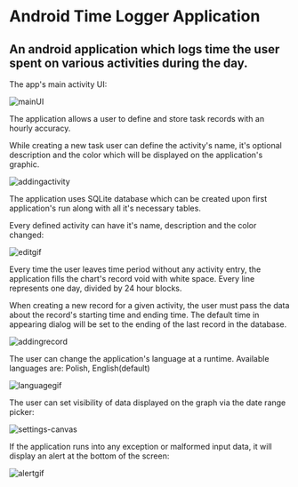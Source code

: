 # Android Time Logger Application

An android application which logs time the user spent on various activities during the day.
---

The app's main activity UI:

![mainUI](http://i.imgur.com/oKP5AXb.png)

The application allows a user to define and store task records with an hourly accuracy. 

While creating a new task user can define the activity's name, it's optional description and the color which will be displayed on the application's graphic.

![addingactivity](https://media.giphy.com/media/l0ExkrsNwOx5BLCZG/source.gif)

The application uses SQLite database which can be created upon first application's run along with all it's necessary tables.
 
Every defined activity can have it's name, description and the color changed:
 
 ![editgif](https://media.giphy.com/media/26xBNXhCpwArbi8JW/source.gif) 
 
 
 Every time the user leaves time period without any activity entry, the application fills the chart's record void with
  white space.
  Every line represents one day, divided by 24 hour blocks. 
  

  When creating a new record for a given activity, the user must pass the data about the record's starting time 
  and ending time. The default time in appearing dialog will be set to the ending of the last record in the database.
  
  ![addingrecord](https://media.giphy.com/media/l3q2ZxJAqDObN3htu/source.gif)
    
  
  The user can change the application's language at a runtime. Available languages are: Polish, English(default)
  
  ![languagegif](https://media.giphy.com/media/26xBQSPMy64G4GKU8/source.gif)
  
  
  The user can set visibility of data displayed on the graph via the date range picker: 
  
  ![settings-canvas](https://media.giphy.com/media/26gsjR3CxpgNcvYwE/source.gif)
  
  If the application runs into any exception or malformed input data, it will display an alert at the bottom of the screen:
  
  ![alertgif](https://media.giphy.com/media/26xBDrGxBMzrpXGhy/source.gif)
  
  
